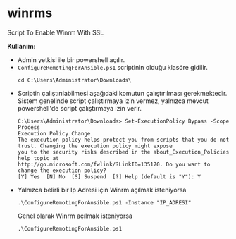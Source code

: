 # winrms

Script To Enable Winrm With SSL

**Kullanım:** 

- Admin yetkisi ile bir powershell açılır.
- `ConfigureRemotingForAnsible.ps1` scriptinin olduğu klasöre gidilir.
  ```
  cd C:\Users\Administrator\Downloads\
  ```
- Scriptin çalıştırılabilmesi aşağıdaki komutun çalıştırılması gerekmektedir. Sistem genelinde script çalıştırmaya izin vermez, yalnızca mevcut powershell'de script çalıştırmaya izin verir.
  ```
  C:\Users\Administrator\Downloads> Set-ExecutionPolicy Bypass -Scope Process 
  Execution Policy Change
  The execution policy helps protect you from scripts that you do not trust. Changing the execution policy might expose
  you to the security risks described in the about_Execution_Policies help topic at
  http://go.microsoft.com/fwlink/?LinkID=135170. Do you want to change the execution policy?
  [Y] Yes  [N] No  [S] Suspend  [?] Help (default is "Y"): Y
  ```
- Yalnızca belirli bir Ip Adresi için Winrm açılmak isteniyorsa
  ```
  .\ConfigureRemotingForAnsible.ps1 -Instance "IP_ADRESI" 
  ```
  Genel olarak Winrm açılmak isteniyorsa
  ```
  .\ConfigureRemotingForAnsible.ps1
  ```
